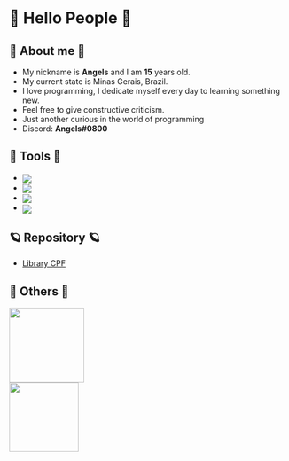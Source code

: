 # 👋 Hello People 👋

## 🎉 About me 🎉

- My nickname is **Angels** and I am **15** years old.
- My current state is Minas Gerais, Brazil.
- I love programming, I dedicate myself every day to learning something new.
- Feel free to give constructive criticism.
- Just another curious in the world of programming
- Discord: <b>Angels#0800</b>

## 🔱 Tools 🔱

- <img align="center" src="https://img.shields.io/badge/Lua-1010b5?style=for-the-badge&logo=lua&logoColor=white"/> 
- <img align="center" src="https://img.shields.io/badge/Arch%20Linux-1793D1?logo=arch-linux&logoColor=fff&style=for-the-badge"/>
- <img align="center" src="https://img.shields.io/badge/VIM-%2311AB00.svg?style=for-the-badge&logo=vim&logoColor=white"/>
- <img align="center" src="https://img.shields.io/badge/git-%23F05033.svg?style=for-the-badge&logo=git&logoColor=white"/>

## 🪐 Repository 🪐

- <a href="https://github.com/AngelsDeveloper/biblioteca_cpf">Library CPF</a>

## 🌌 Others 🌌

 <div>
  <a href="https://github.com/AngelsDeveloper">
  <img height="135em" src="https://github-readme-stats.vercel.app/api?username=AngelsDeveloper&show_icons=true&theme=dark&include_all_commits=true&count_private=true"/>
  <br>
  <img height="125em" src="https://github-readme-stats.vercel.app/api/top-langs/?username=AngelsDeveloper&layout=compact&langs_count=7&theme=dark"/>
</div>


